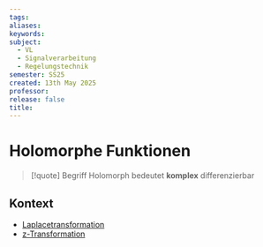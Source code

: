 ```yaml
---
tags: 
aliases: 
keywords: 
subject:
  - VL
  - Signalverarbeitung
  - Regelungstechnik
semester: SS25
created: 13th May 2025
professor: 
release: false
title:
---
```


# Holomorphe Funktionen

> [!quote] Begriff
> Holomorph bedeutet **komplex** differenzierbar


## Kontext

- [Laplacetransformation](../Systemtheorie/Laplacetransformation.md)
- [z-Transformation](../Systemtheorie/z-Transformation.md)
